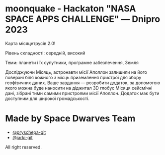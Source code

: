 # moonquake  -  Hackaton "NASA SPACE APPS CHALLENGE" — Dnipro 2023

Карта місяцетрусів 2.0!

Рівень складності: середній, високий

Теми: планети і їх супутники, програмне забезпечення, Земля

Досліджуючи Місяць, астронавти місії Аполлон залишили на його
поверхні біля кожного з місць приземлення пристрої для збору
геофізичних даних. Ваше завдання — розробити додаток, за
допомогою якого можна буде наносити на діджитал 3D глобус
Місяця сейсмічні дані, зібрані тими самими пристроями місії
Аполлон. Додаток має бути доступним для широкої громадськості.


# Made by Space Dwarves Team

- [@pryschepa-git](https://www.github.com/pryschepa)
- [@jarki-git](https://github.com/Jarki)



All right reserved. 
